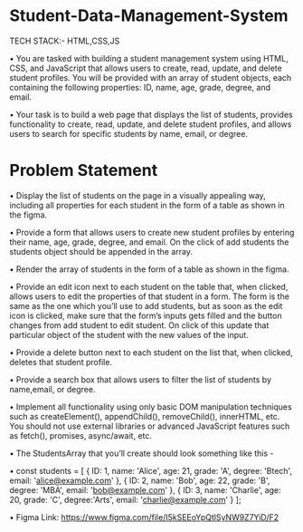 # Student-Data-Management-System
TECH STACK:- HTML,CSS,JS

• You are tasked with building a student management system using HTML, CSS, and JavaScript that allows users to create, read, update, and delete student profiles. You will be provided with an array of student objects, each containing the following properties: ID, name, age, grade, degree, and email.

• Your task is to build a web page that displays the list of students, provides functionality to create, read, update, and delete student profiles, and allows users to search for specific students by name, email, or degree.

# Problem Statement
• Display the list of students on the page in a visually appealing way, including all properties for each student in the form of a table as shown in the figma.

• Provide a form that allows users to create new student profiles by entering their name, age, grade, degree, and email. On the click of add students the students object should be appended in the array.

• Render the array of students in the form of a table as shown in the figma.

• Provide an edit icon next to each student on the table that, when clicked, allows users to edit the properties of that student in a form. The form is the same as the one which you’ll use to add students, but as soon as the edit icon is clicked, make sure that the form’s inputs gets filled and the button changes from add student to edit student. On click of this update that particular object of the student with the new values of the input.

• Provide a delete button next to each student on the list that, when clicked, deletes that student profile.

• Provide a search box that allows users to filter the list of students by name,email, or degree.

• Implement all functionality using only basic DOM manipulation techniques such as createElement(), appendChild(), removeChild(), innerHTML, etc. You should not use external libraries or advanced JavaScript features such as fetch(), promises, async/await, etc.

• The StudentsArray that you’ll create should look something like this -

• const students = [ { ID: 1, name: 'Alice', age: 21, grade: 'A', degree: 'Btech', email: 'alice@example.com' }, { ID: 2, name: 'Bob', age: 22, grade: 'B', degree: 'MBA', email: 'bob@example.com' }, { ID: 3, name: 'Charlie', age: 20, grade: 'C', degree:'Arts', email: 'charlie@example.com' } ];

• Figma Link: https://www.figma.com/file/I5kSEEoYpQtlSyNW9Z7YiD/F2
